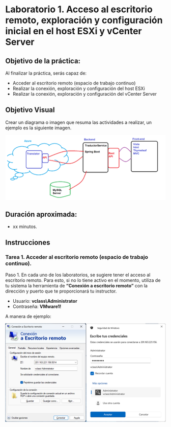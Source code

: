 # Laboratorio 1. Acceso al escritorio remoto, exploración y configuración inicial en el host ESXi y vCenter Server 

## Objetivo de la práctica:

Al finalizar la práctica, serás capaz de:

- Acceder al escritorio remoto (espacio de trabajo continuo)
- Realizar la conexión, exploración y configuración del host ESXi
- Realizar la conexión, exploración y configuración del vCenter Server

## Objetivo Visual 
Crear un diagrama o imagen que resuma las actividades a realizar, un ejemplo es la siguiente imagen. 

![diagrama1](../images/img1.png)

## Duración aproximada:
- xx minutos.

## Instrucciones 

### Tarea 1. Acceder al escritorio remoto (espacio de trabajo continuo).
Paso 1. En cada uno de los laboratorios, se sugiere tener el acceso al escritorio remoto. Para esto, si no lo tiene activo en el momento, utiliza de tu sistema la herramienta de **“Conexión a escritorio remoto”** con la dirección y puerto que te proporcionará tu instructor.

- Usuario: **vclass\Administrator**
- Contraseña: **VMware1!**

A manera de ejemplo:

![imagen1](../images/Imagen1.png)


